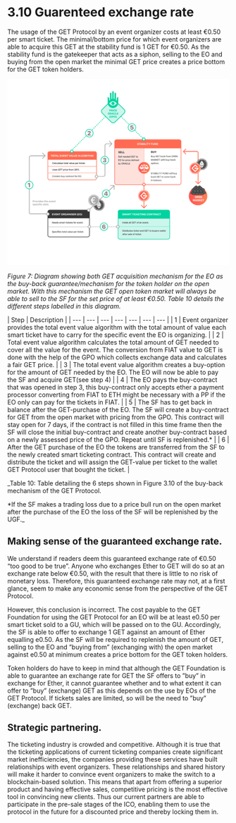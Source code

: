 # 3.10 Guarenteed exchange rate

The usage of the GET Protocol by an event organizer costs at least €0.50 per smart ticket. The minimal/bottom
 price for which event organizers are able to acquire this GET at the stability fund is 1 GET for €0.50. As the
 stability fund is the gatekeeper that acts as a siphon, selling to the EO and buying from the open market the
 minimal GET price creates a price bottom for the GET token holders.

![Figure 7](../.gitbook/assets/diagrambuyback.png)

_Figure 7: Diagram showing both GET acquisition mechanism for the EO as the buy-back guarantee/mechanism
 for the token holder on the open market. With this mechanism the GET open token market will always be able
 to sell to the SF for the set price of at least €0.50. Table 10 details the different steps labelled in this diagram._

| Step | Description |
| --- | --- | --- | --- | --- | --- | --- |
| 1 | Event organizer provides the total event value algorithm with the total amount of value each smart ticket have to carry for the specific event the EO is organizing. |
| 2 | Total event value algorithm calculates the total amount of GET needed to cover all the value for the event. The conversion from FIAT value to GET is done with the help of the GPO which collects exchange data and calculates a fair GET price. |
| 3 | The total event value algorithm creates a buy-option for the amount of GET needed by the EO. The EO will now be able to pay the SF and acquire GET\(see step 4\) |
| 4 | The EO pays the buy-contract that was opened in step 3, this buy-contract only accepts ether a payment processor converting from FIAT to ETH might be necessary with a PP if the EO only can pay for the tickets in FIAT. |
| 5 | The SF has to get back in balance after the GET-purchase of the EO. The SF will create a buy-contract for GET from the open market with pricing from the GPO. This contract will stay open for 7 days, if the contract is not filled in this time frame then the SF will close the initial buy-contract and create another buy-contract based on a newly assessed price of the GPO. Repeat until SF is replenished.\* |
| 6 | After the GET purchase of the EO the tokens are transferred from the SF to the newly created smart ticketing contract. This contract will create and distribute the ticket and will assign the GET-value per ticket to the wallet GET Protocol user that bought the ticket. |

_Table 10: Table detailing the 6 steps shown in Figure 3.10 of the buy-back mechanism of the GET Protocol.  
  
\*If the SF makes a trading loss due to a price bull run on the open market after the purchase of the EO the loss of
 the SF will be replenished by the UGF._

## Making sense of the guaranteed exchange rate.

We understand if readers deem this guaranteed
 exchange rate of €0.50 “too good to be true”. Anyone who exchanges Ether to GET will do so at an exchange
 rate below €0.50, with the result that there is little to no risk of monetary loss. Therefore, this guaranteed
exchange rate may not, at a first glance, seem to make any economic sense from the perspective of the GET
 Protocol.
 

However, this conclusion is incorrect. The cost payable to the GET Foundation for using the GET Protocol
 for an EO will be at least e0.50 per smart ticket sold to a GU, which will be passed on to the GU. Accordingly,
 the SF is able to offer to exchange 1 GET against an amount of Ether equalling e0.50. As the SF will be
 required to replenish the amount of GET, selling to the EO and ”buying from” \(exchanging with\) the open
 market against e0.50 at minimum creates a price bottom for the GET token holders.
 

Token holders do have to keep in mind that although the GET Foundation is able to guarantee an exchange
 rate for GET the SF offers to ”buy” in exchange for Ether, it cannot guarantee whether and to what extent it
 can offer to ”buy” \(exchange\) GET as this depends on the use by EOs of the GET Protocol. If tickets sales are
 limited, so will be the need to ”buy” \(exchange\) back GET.
 

## Strategic partnering.

  
The ticketing industry is crowded and competitive. Although it is true that the
 ticketing applications of current ticketing companies create significant market inefficiencies, the companies
 providing these services have built relationships with event organizers. These relationships and shared history
 will make it harder to convince event organizers to make the switch to a blockchain-based solution. This
 means that apart from offering a superior product and having effective sales, competitive pricing is the most
 effective tool in convincing new clients. Thus our current partners are able to participate in the pre-sale stages
 of the ICO, enabling them to use the protocol in the future for a discounted price and thereby locking them in.

